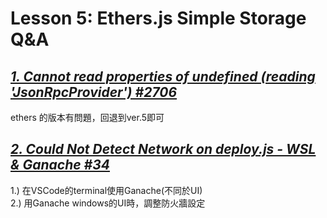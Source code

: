 # Lesson 5: Ethers.js Simple Storage Q&A
## *[1. Cannot read properties of undefined (reading 'JsonRpcProvider') #2706](https://github.com/smartcontractkit/full-blockchain-solidity-course-js/discussions/2706#discussioncomment-4906223)*
ethers 的版本有問題，回退到ver.5即可
## *[2. Could Not Detect Network on deploy.js - WSL & Ganache #34](https://github.com/smartcontractkit/full-blockchain-solidity-course-js/discussions/34)*
1.) 在VSCode的terminal使用Ganache(不同於UI) <br>
2.) 用Ganache windows的UI時，調整防火牆設定 <br>
